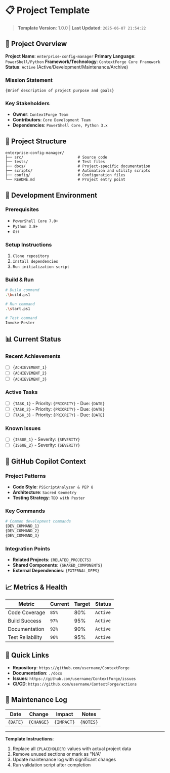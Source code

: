 # 📋 Project Template

> **Template Version**: 1.0.0 | **Last Updated**: `2025-06-07 21:54:22`

## 🎯 Project Overview

**Project Name**: `enterprise-config-manager`
**Primary Language**: `PowerShell/Python`
**Framework/Technology**: `ContextForge Core Framework`
**Status**: `Active` (Active/Development/Maintenance/Archive)

### Mission Statement
`{Brief description of project purpose and goals}`

### Key Stakeholders
- **Owner**: `ContextForge Team`
- **Contributors**: `Core Development Team`
- **Dependencies**: `PowerShell Core, Python 3.x`

## 📁 Project Structure

```
enterprise-config-manager/
├── src/                        # Source code
├── tests/                      # Test files
├── docs/                       # Project-specific documentation
├── scripts/                    # Automation and utility scripts
├── config/                     # Configuration files
└── README.md                   # Project entry point
```

## 🔧 Development Environment

### Prerequisites
- `PowerShell Core 7.0+`
- `Python 3.8+`
- `Git`

### Setup Instructions
1. `Clone repository`
2. `Install dependencies`
3. `Run initialization script`

### Build & Run
```bash
# Build command
.\build.ps1

# Run command
.\start.ps1

# Test command
Invoke-Pester
```

## 📊 Current Status

### Recent Achievements
- [ ] `{ACHIEVEMENT_1}`
- [ ] `{ACHIEVEMENT_2}`
- [ ] `{ACHIEVEMENT_3}`

### Active Tasks
- [ ] `{TASK_1}` - Priority: `{PRIORITY}` - Due: `{DATE}`
- [ ] `{TASK_2}` - Priority: `{PRIORITY}` - Due: `{DATE}`
- [ ] `{TASK_3}` - Priority: `{PRIORITY}` - Due: `{DATE}`

### Known Issues
- [ ] `{ISSUE_1}` - Severity: `{SEVERITY}`
- [ ] `{ISSUE_2}` - Severity: `{SEVERITY}`

## 🤖 GitHub Copilot Context

### Project Patterns
- **Code Style**: `PSScriptAnalyzer & PEP 8`
- **Architecture**: `Sacred Geometry`
- **Testing Strategy**: `TDD with Pester`

### Key Commands
```bash
# Common development commands
{DEV_COMMAND_1}
{DEV_COMMAND_2}
{DEV_COMMAND_3}
```

### Integration Points
- **Related Projects**: `{RELATED_PROJECTS}`
- **Shared Components**: `{SHARED_COMPONENTS}`
- **External Dependencies**: `{EXTERNAL_DEPS}`

## 📈 Metrics & Health

| Metric | Current | Target | Status |
|--------|---------|--------|---------|
| Code Coverage | `85%` | 80% | `Active` |
| Build Success | `97%` | 95% | `Active` |
| Documentation | `92%` | 90% | `Active` |
| Test Reliability | `96%` | 95% | `Active` |

## 🔗 Quick Links

- **Repository**: `https://github.com/username/ContextForge`
- **Documentation**: `./docs`
- **Issues**: `https://github.com/username/ContextForge/issues`
- **CI/CD**: `https://github.com/username/ContextForge/actions`

## 📝 Maintenance Log

| Date | Change | Impact | Notes |
|------|--------|--------|-------|
| `{DATE}` | `{CHANGE}` | `{IMPACT}` | `{NOTES}` |

---

**Template Instructions**:
1. Replace all `{PLACEHOLDER}` values with actual project data
2. Remove unused sections or mark as "N/A"
3. Update maintenance log with significant changes
4. Run validation script after completion

